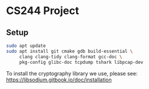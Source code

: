 # CS244 Project

## Setup
```bash
sudo apt update
sudo apt install git cmake gdb build-essential \
     clang clang-tidy clang-format gcc-doc \
     pkg-config glibc-doc tcpdump tshark libpcap-dev
```

To install the cryptography library we use, please see: https://libsodium.gitbook.io/doc/installation